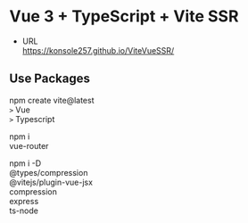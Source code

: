 # Vue 3 + TypeScript + Vite SSR

- URL  
https://konsole257.github.io/ViteVueSSR/

## Use Packages

npm create vite@latest  
`>` Vue  
`>` Typescript  

npm i  
vue-router

npm i -D  
@types/compression  
@vitejs/plugin-vue-jsx  
compression  
express  
ts-node  
